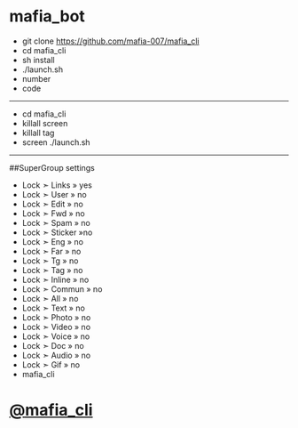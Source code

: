 # mafia_bot

- git clone https://github.com/mafia-007/mafia_cli
- cd mafia_cli
- sh install
- ./launch.sh
- number
- code

---------------------------------------
- cd mafia_cli
- killall screen
- killall tag
- screen ./launch.sh

---------------------------------------

##SuperGroup settings

- Lock ➣ Links » yes
- Lock ➣ User » no
- Lock ➣ Edit » no
- Lock ➣ Fwd » no
- Lock ➣ Spam » no
- Lock ➣ Sticker »no
- Lock ➣ Eng » no
- Lock ➣ Far » no
- Lock ➣ Tg » no
- Lock ➣ Tag » no
- Lock ➣ Inline » no
- Lock ➣ Commun » no
- Lock ➣ All » no
- Lock ➣ Text » no
- Lock ➣ Photo » no
- Lock ➣ Video » no
- Lock ➣ Voice » no
- Lock ➣ Doc » no
- Lock ➣ Audio » no
- Lock ➣ Gif » no
- mafia_cli


# [@mafia_cli](https://telegram.me/mafia_cli)
